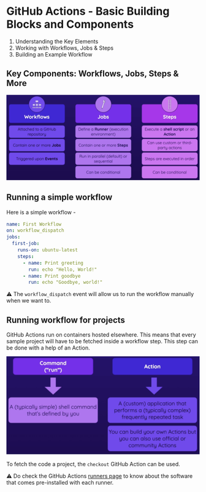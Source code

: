 # GitHub Actions - Basic Building Blocks and Components

1. Understanding the Key Elements 
1. Working with Workflows, Jobs & Steps 
1. Building an Example Workflow

## Key Components: Workflows, Jobs, Steps & More

<p align="center"><img src ="images/key-components.png" /></p>

## Running a simple workflow

Here is a simple workflow - 

```yaml
name: First Workflow
on: workflow_dispatch
jobs:
  first-job:
    runs-on: ubuntu-latest
    steps:
      - name: Print greeting
        run: echo "Hello, World!"
      - name: Print goodbye
        run: echo "Goodbye, world!"
```

:warning: The `workflow_dispatch` event will allow us to run the workflow manually when we want to.

## Running workflow for projects

GitHub Actions run on containers hosted elsewhere. This means that every sample project will have to be fetched inside a workflow step. This step can be done with a help of an Action.

<p align="center"><img src ="images/action.png" /></p>

To fetch the code a project, the `checkout` GitHub Action can be used.

:warning: Do check the GitHub Actions [runners page](https://docs.github.com/en/actions/using-github-hosted-runners/about-github-hosted-runners) to know about the software that comes pre-installed with each runner.

